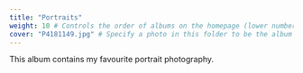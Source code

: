 ```yaml
---
title: "Portraits"
weight: 10 # Controls the order of albums on the homepage (lower number appears first)
cover: "P4181149.jpg" # Specify a photo in this folder to be the album cover
---
```


This album contains my favourite portrait photography.
